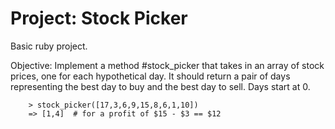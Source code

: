 # Project: Stock Picker

Basic ruby project.

Objective: Implement a method #stock_picker that takes in an array of stock prices, one for each hypothetical day. It should return a pair of days representing the best day to buy and the best day to sell. Days start at 0.

        > stock_picker([17,3,6,9,15,8,6,1,10])
        => [1,4]  # for a profit of $15 - $3 == $12

